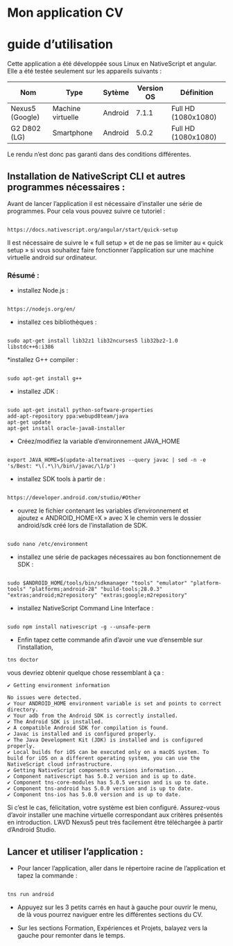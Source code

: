 # Mon application CV
# guide d’utilisation



Cette application a été développée sous Linux  en NativeScript et angular. Elle a été testée seulement sur les appareils suivants :

| Nom           	| Type 			| Sytème 	| Version OS 	| Définition 		|
| --------------------- | --------------------- | ------------- | ------------- | --------------------- |
|   Nexus5 (Google)	| Machine virtuelle  	| Android 	| 7.1.1		| Full HD (1080x1080) 	|
| G2 D802 (LG)  	| Smartphone	  	| Android 	| 5.0.2		| Full HD (1080x1080) 	|

Le rendu n’est donc pas garanti dans des conditions différentes.

## Installation de NativeScript CLI et autres programmes nécessaires :

Avant de lancer l’application il est nécessaire d’installer une série de programmes. Pour cela vous pouvez suivre ce tutoriel : 

```

https://docs.nativescript.org/angular/start/quick-setup
```

Il est nécessaire de  suivre le « full setup » et de ne pas se limiter au « quick setup » si vous souhaitez faire fonctionner l’application sur une machine virtuelle android sur ordinateur.

### Résumé :

* installez Node.js : 

```
				
https://nodejs.org/en/
```

* installez ces bibliothèques :

```

sudo apt-get install lib32z1 lib32ncurses5 lib32bz2-1.0 libstdc++6:i386
```


*installez G++ compiler :
```

sudo apt-get install g++
```

* installez JDK :

```

sudo apt-get install python-software-properties
add-apt-repository ppa:webupd8team/java
apt-get update
apt-get install oracle-java8-installer
```

* Créez/modifiez la variable d’environnement JAVA_HOME

```

export JAVA_HOME=$(update-alternatives --query javac | sed -n -e 's/Best: *\(.*\)\/bin\/javac/\1/p')
```


* installez SDK tools à partir de :

```
	
https://developer.android.com/studio/#Other
```

* ouvrez le fichier contenant les variables d’environnement et ajoutez « ANDROID_HOME=X » avec X le chemin vers le dossier android/sdk créé lors de l’installation de SDK.

```

sudo nano /etc/environment
```
* installez une série de packages nécessaires au bon fonctionnement de SDK :

```

sudo $ANDROID_HOME/tools/bin/sdkmanager "tools" "emulator" "platform-tools" "platforms;android-28" "build-tools;28.0.3" "extras;android;m2repository" "extras;google;m2repository"
```

* installez NativeScript Command Line Interface :

```

sudo npm install nativescript -g --unsafe-perm
```

* Enfin tapez cette commande afin d’avoir une vue d’ensemble sur l’installation,

```
tns doctor
```

vous devriez obtenir quelque chose ressemblant à ça :

```
✔ Getting environment information 

No issues were detected.
✔ Your ANDROID_HOME environment variable is set and points to correct directory.
✔ Your adb from the Android SDK is correctly installed.
✔ The Android SDK is installed.
✔ A compatible Android SDK for compilation is found.
✔ Javac is installed and is configured properly.
✔ The Java Development Kit (JDK) is installed and is configured properly.
✔ Local builds for iOS can be executed only on a macOS system. To build for iOS on a different operating system, you can use the NativeScript cloud infrastructure.
✔ Getting NativeScript components versions information...
✔ Component nativescript has 5.0.2 version and is up to date.
✔ Component tns-core-modules has 5.0.5 version and is up to date.
✔ Component tns-android has 5.0.0 version and is up to date.
✔ Component tns-ios has 5.0.0 version and is up to date.
```

Si c’est le cas, félicitation, votre système est bien configuré.
Assurez-vous d’avoir installer une machine virtuelle correspondant aux critères présentés en introduction. L’AVD Nexus5 peut très facilement être téléchargée à partir d’Android Studio.


## Lancer et utiliser l’application :

* Pour lancer l’application, aller dans le répertoire racine de l’application et tapez la commande :

```

tns run android
```

* Appuyez sur les 3 petits carrés en haut à gauche pour ouvrir le menu, de là vous pourrez naviguer entre les différentes sections du CV.

* Sur les sections Formation, Expériences et Projets, balayez vers la gauche pour remonter dans le temps.
